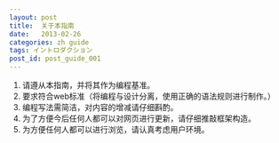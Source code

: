 ```yaml
---
layout: post
title:  关于本指南
date:   2013-02-26
categories: zh guide
tags: イントロダクション
post_id: post_guide_001
---
```

1. 请遵从本指南，并将其作为编程基准。
2. 要求符合web标准（将编程与设计分离，使用正确的语法规则进行制作。）
3. 编程写法需简洁，对内容的增减请仔细斟酌。
4. 为了方便今后任何人都可以对网页进行更新，请仔细推敲框架构造。
5. 为方便任何人都可以进行浏览，请认真考虑用户环境。
